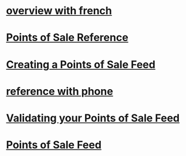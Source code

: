 # [overview with french](overview-with-french.md)
# [Points of Sale Reference](points-of-sale-reference.md)
# [Creating a Points of Sale Feed](creating-a-points-of-sale-feed.md)
# [reference with phone](reference-with-phone.md)
# [Validating your Points of Sale Feed](validating-your-points-of-sale-feed.md)
# [Points of Sale Feed](points-of-sale-feed.md)
